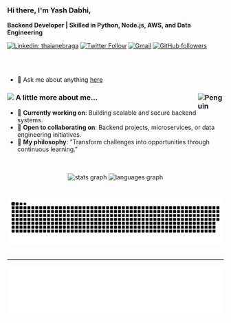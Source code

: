 ### Hi there, I'm Yash Dabhi,

**Backend Developer | Skilled in Python, Node.js, AWS, and Data Engineering**

[![Linkedin: thaianebraga](https://img.shields.io/badge/-Yash-blue?style=flat-square&logo=Linkedin&logoColor=white&link=https://www.linkedin.com/in/yashdabhi078)](https://www.linkedin.com/in/yashdabhi078)
[![Twitter Follow](https://img.shields.io/twitter/follow/yash_dabhi?label=Follow)](https://x.com/YashDabhi8)
[![Gmail](https://img.shields.io/badge/-Gmail-white/yash_dabhi?message=Gmail&logo=gmail&label=&color=D14836&logoColor=white)](mailto:yashdabhi078@gmail.com)
[![GitHub followers](https://img.shields.io/github/followers/Yashdabhi078?label=Follow&style=social&link=https://github.com/Yashdabhi078)](https://github.com/Yashdabhi078)

<br />
<br />

- 💬 Ask me about anything [here](https://github.com/Yashdabhi078/Yashdabhi078/issues)

### <img src="https://media.giphy.com/media/VgCDAzcKvsR6OM0uWg/giphy.gif" width="50"> A little more about me...<img align="right" src="https://raw.githubusercontent.com/Tarikul-Islam-Anik/Animated-Fluent-Emojis/master/Emojis/Animals/Penguin.png" alt="Penguin" width="12%" /><br>

- 🔭 **Currently working on**: Building scalable and secure backend systems.
- 🤝 **Open to collaborating on**: Backend projects, microservices, or data engineering initiatives.
- 🚀 **My philosophy**: "Transform challenges into opportunities through continuous learning."

<br />
<br />

<div align="center">
  <img src="https://github-readme-stats.vercel.app/api?username=Yashdabhi078&hide_title=false&hide_rank=false&show_icons=true&include_all_commits=true&count_private=true&disable_animations=false&theme=merko&locale=en&hide_border=false" height="170" alt="stats graph"  />
  <img src="https://github-readme-stats.vercel.app/api/top-langs?username=Yashdabhi078&locale=en&hide_title=false&layout=compact&card_width=320&langs_count=5&theme=merko&hide_border=false" height="170" alt="languages graph"  />
</div>

###

<br clear="both">
<div align="center">
<img src="https://raw.githubusercontent.com/Yashdabhi078/Yashdabhi078/output/snake.svg" alt="Snake animation" />
</div>

<br>

<hr></hr>
<div align="center">

<!-- visitagain.svg -->
<img height="120" alt="Thanks for visiting me" width="100%" src="./static/visitagain.svg"/>
